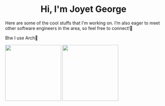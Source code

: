 <h1 align="center">Hi, I'm Joyet George</h1>

Here are some of the cool stuffs that I'm working on. 
I’m also eager to meet other software engineers in the area, so feel free to connect!🚀

Btw I use Arch🐧






  <img height="180em" src="https://github-readme-stats.vercel.app/api?username=joyetgeorge&show_icons=true&theme=dark&include_all_commits=true&count_private=true"/>
  <img height="180em" src="https://github-readme-stats.vercel.app/api/top-langs/?username=joyetgeorge&layout=compact&langs_count=7&theme=dark"/>
